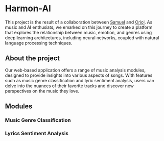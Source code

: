 # Harmon-AI
This project is the result of a collaboration between [Samuel](https://github.com/samu2117) and [Oriol](https://github.com/Uriiol1808). As music and AI enthusiats, we emarked on this journey to create a platform that explores the relationship between music, emotion, and genres using deep learning architectures, including neural networks, coupled with natural language processing techniques.

## About the project
Our web-based application offers a range of music analysis modules, designed to provide insights into various aspects of songs. With features such as music genre classification and lyric sentiment analysis, users can delve into the nuances of their favorite tracks and discover new perspectives on the music they love.

## Modules
### Music Genre Classification


### Lyrics Sentiment Analysis
